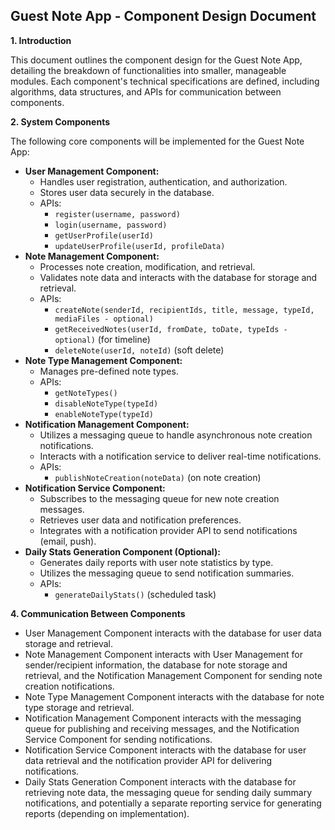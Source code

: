 ## Guest Note App - Component Design Document

**1. Introduction**

This document outlines the component design for the Guest Note App, detailing the breakdown of functionalities into smaller, manageable modules. Each component's technical specifications are defined, including algorithms, data structures, and APIs for communication between components.

**2. System Components**

The following core components will be implemented for the Guest Note App:

* **User Management Component:**
    * Handles user registration, authentication, and authorization.
    * Stores user data securely in the database.
    * APIs:
        * `register(username, password)`
        * `login(username, password)`
        * `getUserProfile(userId)`
        * `updateUserProfile(userId, profileData)`
* **Note Management Component:**
    * Processes note creation, modification, and retrieval.
    * Validates note data and interacts with the database for storage and retrieval.
    * APIs:
        * `createNote(senderId, recipientIds, title, message, typeId, mediaFiles - optional)`
        * `getReceivedNotes(userId, fromDate, toDate, typeIds - optional)` (for timeline)
        * `deleteNote(userId, noteId)` (soft delete)
* **Note Type Management Component:**
    * Manages pre-defined note types.
    * APIs:
        * `getNoteTypes()`
        * `disableNoteType(typeId)`
        * `enableNoteType(typeId)`
* **Notification Management Component:**
    * Utilizes a messaging queue to handle asynchronous note creation notifications.
    * Interacts with a notification service to deliver real-time notifications.
    * APIs:
        * `publishNoteCreation(noteData)` (on note creation)
* **Notification Service Component:**
    * Subscribes to the messaging queue for new note creation messages.
    * Retrieves user data and notification preferences.
    * Integrates with a notification provider API to send notifications (email, push).
* **Daily Stats Generation Component (Optional):**
    * Generates daily reports with user note statistics by type.
    * Utilizes the messaging queue to send notification summaries.
    * APIs:
        * `generateDailyStats()` (scheduled task)

**4. Communication Between Components**

* User Management Component interacts with the database for user data storage and retrieval.
* Note Management Component interacts with User Management for sender/recipient information, the database for note storage and retrieval, and the Notification Management Component for sending note creation notifications.
* Note Type Management Component interacts with the database for note type storage and retrieval.
* Notification Management Component interacts with the messaging queue for publishing and receiving messages, and the Notification Service Component for sending notifications.
* Notification Service Component interacts with the database for user data retrieval and the notification provider API for delivering notifications.
* Daily Stats Generation Component interacts with the database for retrieving note data, the messaging queue for sending daily summary notifications, and potentially a separate reporting service for generating reports (depending on implementation).
